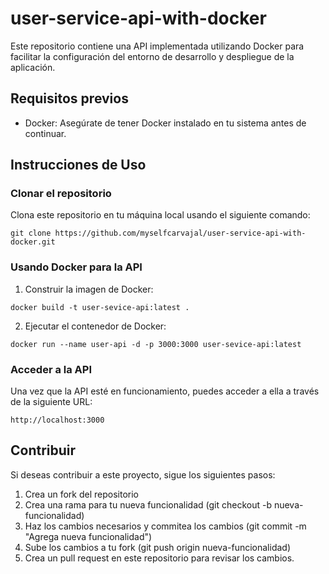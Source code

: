 # user-service-api-with-docker

Este repositorio contiene una API implementada utilizando Docker para facilitar la configuración del entorno de desarrollo y despliegue de la aplicación.

## Requisitos previos
- Docker: Asegúrate de tener Docker instalado en tu sistema antes de continuar.

## Instrucciones de Uso

### Clonar el repositorio
Clona este repositorio en tu máquina local usando el siguiente comando:

```
git clone https://github.com/myselfcarvajal/user-service-api-with-docker.git
```

### Usando Docker para la API

1. Construir la imagen de Docker:
```
docker build -t user-sevice-api:latest .
```

2. Ejecutar el contenedor de Docker:
```
docker run --name user-api -d -p 3000:3000 user-sevice-api:latest
```


### Acceder a la API

Una vez que la API esté en funcionamiento, puedes acceder a ella a través de la siguiente URL:
```
http://localhost:3000
```


## Contribuir
Si deseas contribuir a este proyecto, sigue los siguientes pasos:

1. Crea un fork del repositorio
2. Crea una rama para tu nueva funcionalidad (git checkout -b nueva-funcionalidad)
3. Haz los cambios necesarios y commitea los cambios (git commit -m "Agrega nueva funcionalidad")
4. Sube los cambios a tu fork (git push origin nueva-funcionalidad)
5. Crea un pull request en este repositorio para revisar los cambios.